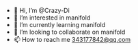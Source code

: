 - 👋 Hi, I’m @Crazy-Di
- 👀 I’m interested in manifold
- 🌱 I’m currently learning manifold
- 💞️ I’m looking to collaborate on manifold
- 📫 How to reach me 343177842@qq.com

<!---
Crazy-Di/Crazy-Di is a ✨ special ✨ repository because its `README.md` (this file) appears on your GitHub profile.
You can click the Preview link to take a look at your changes.
--->
